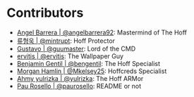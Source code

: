 # Contributors

- [Angel Barrera | @angelbarrera92](https://github.com/angelbarrera92): Mastermind of The Hoff
- [류형욱 | @mintrupt](https://github.com/mintrupt): Hoff Protector
- [Gustavo | @guumaster](https://github.com/guumaster): Lord of the CMD
- [ervitis | @ervitis](https://github.com/ervitis): The Wallpaper Guy
- [Benjamin Gentil | @bengentil](https://github.com/bengentil): The Hoff Specialist
- [Morgan Hamlin | @Mkelsey25](https://github.com/Mkelsey25): Hoffcreds Specialist
- [Ahmy yulrizka | @yulrizka](https://github.com/yulrizka): The Hoff ARMor
- [Pau Rosello | @paurosello](https://github.com/paurosello): README or not